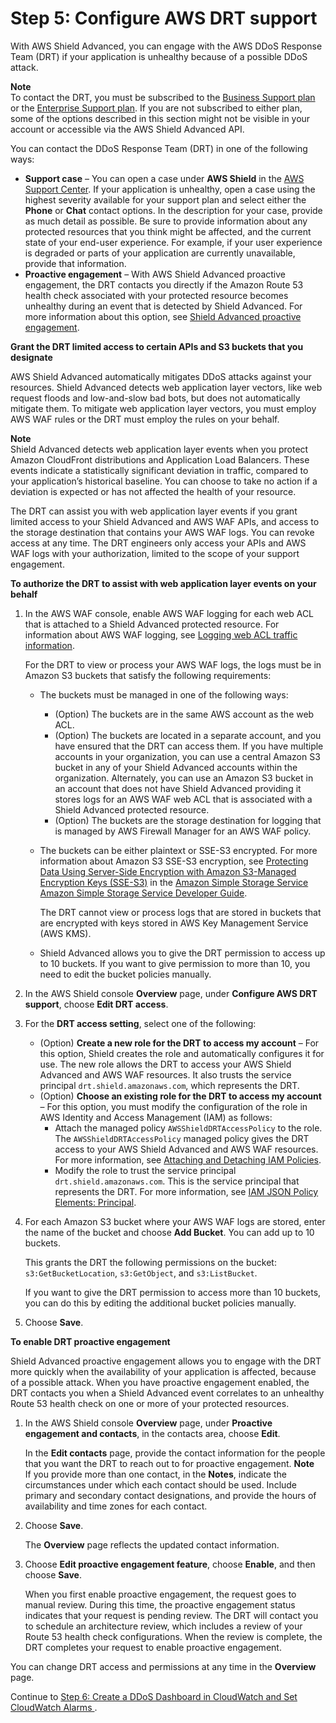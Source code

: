 # Step 5: Configure AWS DRT support<a name="authorize-DRT"></a>

With AWS Shield Advanced, you can engage with the AWS DDoS Response Team \(DRT\) if your application is unhealthy because of a possible DDoS attack\. 

**Note**  
To contact the DRT, you must be subscribed to the [Business Support plan](https://aws.amazon.com/premiumsupport/business-support/) or the [Enterprise Support plan](https://aws.amazon.com/premiumsupport/enterprise-support/)\. If you are not subscribed to either plan, some of the options described in this section might not be visible in your account or accessible via the AWS Shield Advanced API\.

You can contact the DDoS Response Team \(DRT\) in one of the following ways: 
+ **Support case** – You can open a case under **AWS Shield** in the [AWS Support Center](https://docs.aws.amazon.com/awssupport/latest/user/case-management.html)\. If your application is unhealthy, open a case using the highest severity available for your support plan and select either the **Phone** or **Chat** contact options\. In the description for your case, provide as much detail as possible\. Be sure to provide information about any protected resources that you think might be affected, and the current state of your end\-user experience\. For example, if your user experience is degraded or parts of your application are currently unavailable, provide that information\. 
+ **Proactive engagement** – With AWS Shield Advanced proactive engagement, the DRT contacts you directly if the Amazon Route 53 health check associated with your protected resource becomes unhealthy during an event that is detected by Shield Advanced\. For more information about this option, see [Shield Advanced proactive engagement](ddos-overview.md#ddos-advanced-proactive-engagement)\.

**Grant the DRT limited access to certain APIs and S3 buckets that you designate**

AWS Shield Advanced automatically mitigates DDoS attacks against your resources\. Shield Advanced detects web application layer vectors, like web request floods and low\-and\-slow bad bots, but does not automatically mitigate them\. To mitigate web application layer vectors, you must employ AWS WAF rules or the DRT must employ the rules on your behalf\. 

**Note**  
Shield Advanced detects web application layer events when you protect Amazon CloudFront distributions and Application Load Balancers\. These events indicate a statistically significant deviation in traffic, compared to your application’s historical baseline\. You can choose to take no action if a deviation is expected or has not affected the health of your resource\.

The DRT can assist you with web application layer events if you grant limited access to your Shield Advanced and AWS WAF APIs, and access to the storage destination that contains your AWS WAF logs\. You can revoke access at any time\. The DRT engineers only access your APIs and AWS WAF logs with your authorization, limited to the scope of your support engagement\. 

**To authorize the DRT to assist with web application layer events on your behalf**

1. In the AWS WAF console, enable AWS WAF logging for each web ACL that is attached to a Shield Advanced protected resource\. For information about AWS WAF logging, see [Logging web ACL traffic information](logging.md)\. 

   For the DRT to view or process your AWS WAF logs, the logs must be in Amazon S3 buckets that satisfy the following requirements: 
   + The buckets must be managed in one of the following ways:
     + \(Option\) The buckets are in the same AWS account as the web ACL\. 
     + \(Option\) The buckets are located in a separate account, and you have ensured that the DRT can access them\. If you have multiple accounts in your organization, you can use a central Amazon S3 bucket in any of your Shield Advanced accounts within the organization\. Alternately, you can use an Amazon S3 bucket in an account that does not have Shield Advanced providing it stores logs for an AWS WAF web ACL that is associated with a Shield Advanced protected resource\. 
     + \(Option\) The buckets are the storage destination for logging that is managed by AWS Firewall Manager for an AWS WAF policy\. 
   + The buckets can be either plaintext  or SSE\-S3 encrypted\. For more information about Amazon S3 SSE\-S3 encryption, see [Protecting Data Using Server\-Side Encryption with Amazon S3\-Managed Encryption Keys \(SSE\-S3\)](https://docs.aws.amazon.com/AmazonS3/latest/dev/UsingServerSideEncryption.html) in the [Amazon Simple Storage Service Amazon Simple Storage Service Developer Guide](https://docs.aws.amazon.com/AmazonS3/latest/dev/Welcome.html)\.

     The DRT cannot view or process logs that are stored in buckets that are encrypted with keys stored in AWS Key Management Service \(AWS KMS\)\. 
   + Shield Advanced allows you to give the DRT permission to access up to 10 buckets\. If you want to give permission to more than 10, you need to edit the bucket policies manually\.

1. In the AWS Shield console **Overview** page, under **Configure AWS DRT support**, choose **Edit DRT access**\.

1. For the **DRT access setting**, select one of the following: 
   + \(Option\) **Create a new role for the DRT to access my account** – For this option, Shield creates the role and automatically configures it for use\. The new role allows the DRT to access your AWS Shield Advanced and AWS WAF resources\. It also trusts the service principal `drt.shield.amazonaws.com`, which represents the DRT\.
   + \(Option\)  **Choose an existing role for the DRT to access my account** – For this option, you must modify the configuration of the role in AWS Identity and Access Management \(IAM\) as follows: 
     + Attach the managed policy `AWSShieldDRTAccessPolicy` to the role\. The `AWSShieldDRTAccessPolicy` managed policy gives the DRT access to your AWS Shield Advanced and AWS WAF resources\. For more information, see [Attaching and Detaching IAM Policies](https://docs.aws.amazon.com/IAM/latest/UserGuide/access_policies_manage-attach-detach.html)\. 
     + Modify the role to trust the service principal `drt.shield.amazonaws.com`\. This is the service principal that represents the DRT\. For more information, see [IAM JSON Policy Elements: Principal](https://docs.aws.amazon.com/IAM/latest/UserGuide/reference_policies_elements_principal.html)\. 

1. For each Amazon S3 bucket where your AWS WAF logs are stored, enter the name of the bucket and choose **Add Bucket**\. You can add up to 10 buckets\.

   This grants the DRT the following permissions on the bucket: `s3:GetBucketLocation`, `s3:GetObject`, and `s3:ListBucket`\.

   If you want to give the DRT permission to access more than 10 buckets, you can do this by editing the additional bucket policies manually\.

1. Choose **Save**\.

**To enable DRT proactive engagement**

Shield Advanced proactive engagement allows you to engage with the DRT more quickly when the availability of your application is affected, because of a possible attack\. When you have proactive engagement enabled, the DRT contacts you when a Shield Advanced event correlates to an unhealthy Route 53 health check on one or more of your protected resources\.

1. In the AWS Shield console **Overview** page, under **Proactive engagement and contacts**, in the contacts area, choose **Edit**\.

   In the **Edit contacts** page, provide the contact information for the people that you want the DRT to reach out to for proactive engagement\. 
**Note**  
If you provide more than one contact, in the **Notes**, indicate the circumstances under which each contact should be used\. Include primary and secondary contact designations, and provide the hours of availability and time zones for each contact\. 

1. Choose **Save**\.

   The **Overview** page reflects the updated contact information\.

1. Choose **Edit proactive engagement feature**, choose **Enable**, and then choose **Save**\.

   When you first enable proactive engagement, the request goes to manual review\. During this time, the proactive engagement status indicates that your request is pending review\. The DRT will contact you to schedule an architecture review, which includes a review of your Route 53 health check configurations\. When the review is complete, the DRT completes your request to enable proactive engagement\. 

You can change DRT access and permissions at any time in the **Overview** page\.

Continue to [Step 6: Create a DDoS Dashboard in CloudWatch and Set CloudWatch Alarms ](deploy-waf-dashboard.md)\.